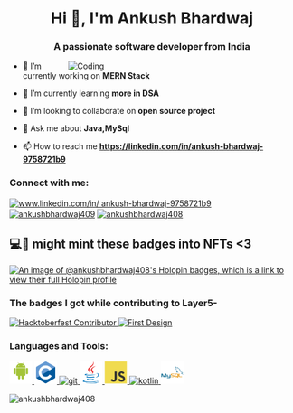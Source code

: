 <h1 align="center">Hi 👋, I'm Ankush Bhardwaj</h1>
<h3 align="center">A passionate software developer from India</h3>
<img align="right" alt="Coding" width="400" src="https://cdn.dribbble.com/users/1162077/screenshots/3848914/programmer.gif">

- 🔭 I’m currently working on **MERN Stack**

- 🌱 I’m currently learning **more in DSA**

- 👯 I’m looking to collaborate on **open source project**

- 💬 Ask me about **Java,MySql**

- 📫 How to reach me **https://linkedin.com/in/ankush-bhardwaj-9758721b9**

<h3 align="left">Connect with me:</h3>
<p align="left">
<a href="https://linkedin.com/in/ankush-bhardwaj-9758721b9" target="blank"><img align="center" src="https://raw.githubusercontent.com/rahuldkjain/github-profile-readme-generator/master/src/images/icons/Social/linked-in-alt.svg" alt="www.linkedin.com/in/ ankush-bhardwaj-9758721b9" height="30" width="40" /></a>
<a href="https://instagram.com/ankushbhardwaj409" target="blank"><img align="center" src="https://raw.githubusercontent.com/rahuldkjain/github-profile-readme-generator/master/src/images/icons/Social/instagram.svg" alt="ankushbhardwaj409" height="30" width="40" /></a>
<a href="https://www.leetcode.com/ankushbhardwaj408" target="blank"><img align="center" src="https://raw.githubusercontent.com/rahuldkjain/github-profile-readme-generator/master/src/images/icons/Social/leet-code.svg" alt="ankushbhardwaj408" height="30" width="40" /></a>
</p>

## 💻🤖 might mint these badges into NFTs <3
  
[![An image of @ankushbhardwaj408's Holopin badges, which is a link to view their full Holopin profile](https://holopin.me/ankushbhardwaj408)](https://holopin.io/@ankushbhardwaj408)

<h3>The badges I got while contributing to Layer5- </h3>

 <a href= "https://meshery.layer5.io/user/9f36d06c-0664-4c95-95c6-521ab369af0b?tab=badges">
    <img width="210px" height="260px" src = "https://badges.layer5.io/assets/badges/hacktoberfest-contributor/hacktoberfest-contributor.png" alt = "Hacktoberfest Contributor" />
  </a >

 <a href= "https://meshery.layer5.io/user/9f36d06c-0664-4c95-95c6-521ab369af0b?tab=badges">
    <img width="210px" height="260px" src = "https://badges.layer5.io/assets/badges/first-design/first-design.png" alt = "First Design" />
  </a >

<h3 align="left">Languages and Tools:</h3>
<p align="left"> <a href="https://developer.android.com" target="_blank" rel="noreferrer"> <img src="https://raw.githubusercontent.com/devicons/devicon/master/icons/android/android-original-wordmark.svg" alt="android" width="40" height="40"/> </a> <a href="https://www.cprogramming.com/" target="_blank" rel="noreferrer"> <img src="https://raw.githubusercontent.com/devicons/devicon/master/icons/c/c-original.svg" alt="c" width="40" height="40"/> </a> <a href="https://git-scm.com/" target="_blank" rel="noreferrer"> <img src="https://www.vectorlogo.zone/logos/git-scm/git-scm-icon.svg" alt="git" width="40" height="40"/> </a> <a href="https://www.java.com" target="_blank" rel="noreferrer"> <img src="https://raw.githubusercontent.com/devicons/devicon/master/icons/java/java-original.svg" alt="java" width="40" height="40"/> </a> <a href="https://developer.mozilla.org/en-US/docs/Web/JavaScript" target="_blank" rel="noreferrer"> <img src="https://raw.githubusercontent.com/devicons/devicon/master/icons/javascript/javascript-original.svg" alt="javascript" width="40" height="40"/> </a> <a href="https://kotlinlang.org" target="_blank" rel="noreferrer"> <img src="https://www.vectorlogo.zone/logos/kotlinlang/kotlinlang-icon.svg" alt="kotlin" width="40" height="40"/> </a> <a href="https://www.mysql.com/" target="_blank" rel="noreferrer"> <img src="https://raw.githubusercontent.com/devicons/devicon/master/icons/mysql/mysql-original-wordmark.svg" alt="mysql" width="40" height="40"/> </a> </p>

<p><img align="center" src="https://github-readme-stats.vercel.app/api/top-langs?username=ankushbhardwaj408&show_icons=true&locale=en&layout=compact" alt="ankushbhardwaj408" /></p>
